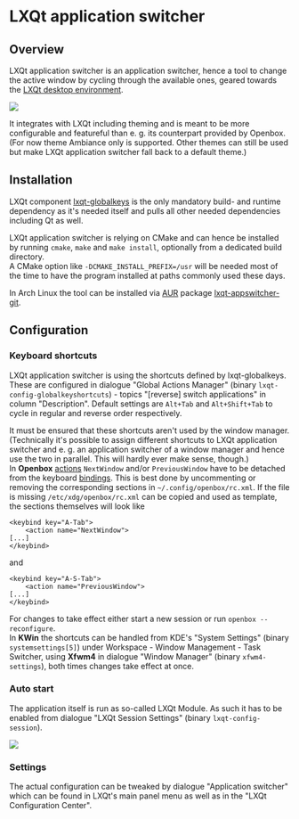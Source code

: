 # LXQt application switcher

## Overview

LXQt application switcher is an application switcher, hence a tool to change the active window by cycling
through the available ones, geared towards the [LXQt desktop environment](http://lxqt.org).

![](https://raw.githubusercontent.com/wiki/zjes/lxqt-appswitcher/images/appswitcher.png)

It integrates with LXQt including theming and is meant to be more configurable and featureful than e. g.
its counterpart provided by Openbox.   
(For now theme Ambiance only is supported. Other themes can still be used but make LXQt application
switcher fall back to a default theme.)

## Installation

LXQt component [lxqt-globalkeys](https://github.com/lxde/lxqt-globalkeys) is the only mandatory build- and
runtime dependency as it's needed itself and pulls all other needed dependencies including Qt as well.

LXQt application switcher is relying on CMake and can hence be installed by running `cmake`, `make` and
`make install`, optionally from a dedicated build directory.   
A CMake option like `-DCMAKE_INSTALL_PREFIX=/usr` will be needed most of the time to have the program installed
at paths commonly used these days.

In Arch Linux the tool can be installed via [AUR](https://aur.archlinux.org/) package
[lxqt-appswitcher-git](https://aur.archlinux.org/packages/lxqt-appswitcher-git/).

## Configuration

### Keyboard shortcuts

LXQt application switcher is using the shortcuts defined by lxqt-globalkeys.  
These are configured in dialogue "Global Actions Manager" (binary `lxqt-config-globalkeyshortcuts`) - topics
"[reverse] switch applications" in column "Description". Default settings are `Alt+Tab` and `Alt+Shift+Tab` to
cycle in regular and reverse order respectively.

It must be ensured that these shortcuts aren't used by the window manager. (Technically it's possible to assign
different shortcuts to LXQt application switcher and e. g. an application switcher of a window manager and hence
use the two in parallel. This will hardly ever make sense, though.)   
In **Openbox** [actions](http://openbox.org/wiki/Help:Actions) `NextWindow` and/or `PreviousWindow` have to be
detached from the keyboard [bindings](http://openbox.org/wiki/Help:Bindings). This is best done by uncommenting or
removing the corresponding sections in `~/.config/openbox/rc.xml`. If the file is missing `/etc/xdg/openbox/rc.xml`
can be copied and used as template, the sections themselves will look like
```
<keybind key="A-Tab">
    <action name="NextWindow">
[...]
</keybind>
```
and
```
<keybind key="A-S-Tab">
    <action name="PreviousWindow">
[...]
</keybind>
```
For changes to take effect either start a new session or run `openbox --reconfigure`.   
In **KWin** the shortcuts can be handled from KDE's "System Settings" (binary `systemsettings[5]`) under Workspace -
Window Management - Task Switcher, using **Xfwm4** in dialogue "Window Manager" (binary `xfwm4-settings`), both
times changes take effect at once.

### Auto start

The application itself is run as so-called LXQt Module. As such it has to be enabled from dialogue
"LXQt Session Settings" (binary `lxqt-config-session`).

![](https://raw.githubusercontent.com/wiki/zjes/lxqt-appswitcher/images/session.png)

### Settings

The actual configuration can be tweaked by dialogue "Application switcher" which can be found in LXQt's main panel
menu as well as in the "LXQt Configuration Center".
